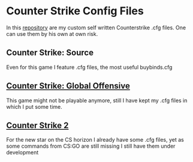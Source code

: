 # Counter Strike Config Files
In this [repository](https://github.com/julis99/CS_Config) are my custom self written Counterstrike .cfg files. One can use them by his own at own risk.

## Counter Strike: Source
Even for this game I feature .cfg files, the most useful buybinds.cfg

## [Counter Strike: Global Offensive](https://github.com/julis99/CS_Config/blob/main/CS%3AGO/__CS_GO__.md)
This game might not be playable anymore, still I have kept my .cfg files in which I put some time.

## [Counter Strike 2](CS2/__CS_2__.md)
For the new star on the CS horizon I already have some .cfg files, yet as some commands from CS:GO are still missing I still have them under development
